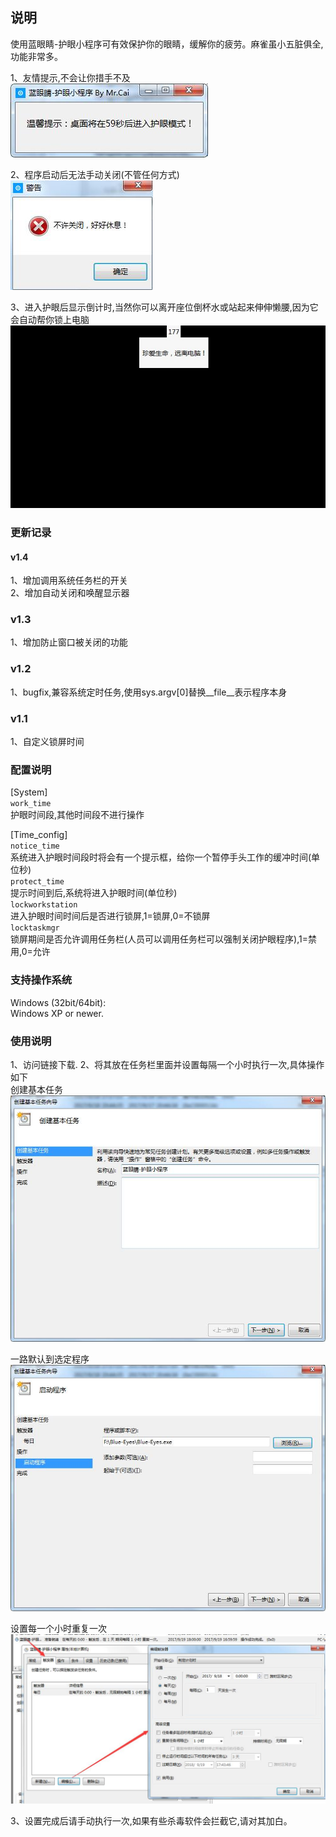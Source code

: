 ##  说明  
使用蓝眼睛-护眼小程序可有效保护你的眼睛，缓解你的疲劳。麻雀虽小五脏俱全,功能非常多。  

1、友情提示,不会让你措手不及  
![](./pic/S1.jpg)  

2、程序启动后无法手动关闭(不管任何方式)  
![](./pic/S3.jpg)  

3、进入护眼后显示倒计时,当然你可以离开座位倒杯水或站起来伸伸懒腰,因为它会自动帮你锁上电脑      
![](./pic/S2.jpg)  

### 更新记录
#### v1.4
1、增加调用系统任务栏的开关  
2、增加自动关闭和唤醒显示器  
### v1.3
1、增加防止窗口被关闭的功能  
### v1.2
1、bugfix,兼容系统定时任务,使用sys.argv[0]替换__file__表示程序本身   
### v1.1
1、自定义锁屏时间  


### 配置说明
[System]  
`work_time`  
护眼时间段,其他时间段不进行操作  

[Time_config]  
`notice_time`  
系统进入护眼时间段时将会有一个提示框，给你一个暂停手头工作的缓冲时间(单位秒)  
`protect_time`  
提示时间到后,系统将进入护眼时间(单位秒)  
`lockworkstation`  
进入护眼时间时间后是否进行锁屏,1=锁屏,0=不锁屏  
`locktaskmgr`  
锁屏期间是否允许调用任务栏(人员可以调用任务栏可以强制关闭护眼程序),1=禁用,0=允许


### 支持操作系统
Windows (32bit/64bit):  
Windows XP or newer.

### 使用说明
1、访问链接下载.
2、将其放在任务栏里面并设置每隔一个小时执行一次,具体操作如下  
创建基本任务  
![](./pic/1.jpg)  

一路默认到选定程序    
![](./pic/2.jpg)  

设置每一个小时重复一次    
![](./pic/3.jpg)  

3、设置完成后请手动执行一次,如果有些杀毒软件会拦截它,请对其加白。  
